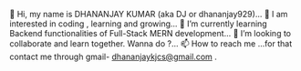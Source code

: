 👋 Hi, my name is DHANANJAY KUMAR (aka DJ or dhananjay929)... 
👀 I am interested in coding , learning and growing...
🌱 I’m currently learning Backend functionalities of Full-Stack MERN development...
💞️ I’m looking to collaborate and learn together. Wanna do ?...
📫 How to reach me ...for that contact me through gmail- dhananjaykjcs@gmail.com .



<!---
dhananjay929/dhananjay929 is a ✨ special ✨ repository because its `README.md` (this file) appears on your GitHub profile.
You can click the Preview link to take a look at your changes.
--->
